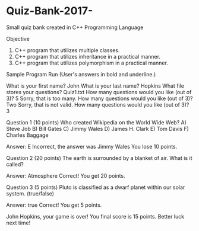 # Quiz-Bank-2017-
Small quiz bank created in C++ Programming Language

Objective
1.  C++ program that utilizes multiple classes.
2.  C++ program that utilizes inheritance in a practical manner.
3.  C++ program that utilizes polymorphism in a practical manner.


Sample Program Run (User's answers in bold and underline.)

What is your first name?
John
What is your last name?
Hopkins
What file stores your questions?
Quiz1.txt
How many questions would you like (out of 3)?
5
Sorry, that is too many.
How many questions would you like (out of 3)?
Two
Sorry, that is not valid.
How many questions would you like (out of 3)?
3

Question 1 (10 points)
Who created Wikipedia on the World Wide Web?
A) Steve Job
B) Bill Gates
C) Jimmy Wales
D) James H. Clark
E) Tom Davis
F) Charles Baggage

Answer: E
Incorrect, the answer was Jimmy Wales You lose 10 points.

Question 2 (20 points)
The earth is surrounded by a blanket of air. What is it called? 

Answer:  Atmosphere
Correct! You get 20 points. 

Question 3 (5 points)
Pluto is classified as a dwarf planet within our solar system. (true/false) 

Answer: true
Correct! You get 5 points. 

John Hopkins, your game is over!
You final score is 15 points. 
Better luck next time!

